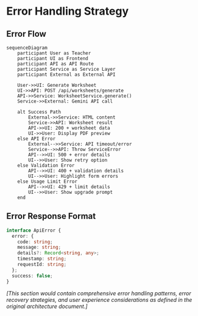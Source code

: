 # Error Handling Strategy

## Error Flow

```mermaid
sequenceDiagram
    participant User as Teacher
    participant UI as Frontend
    participant API as API Route
    participant Service as Service Layer
    participant External as External API

    User->>UI: Generate Worksheet
    UI->>API: POST /api/worksheets/generate
    API->>Service: WorksheetService.generate()
    Service->>External: Gemini API call
    
    alt Success Path
        External->>Service: HTML content
        Service->>API: Worksheet result
        API->>UI: 200 + worksheet data
        UI->>User: Display PDF preview
    else API Error
        External-->>Service: API timeout/error
        Service-->>API: Throw ServiceError
        API-->>UI: 500 + error details
        UI-->>User: Show retry option
    else Validation Error
        API-->>UI: 400 + validation details
        UI-->>User: Highlight form errors
    else Usage Limit Error
        API-->>UI: 429 + limit details
        UI-->>User: Show upgrade prompt
    end
```

## Error Response Format

```typescript
interface ApiError {
  error: {
    code: string;
    message: string;
    details?: Record<string, any>;
    timestamp: string;
    requestId: string;
  };
  success: false;
}
```

*[This section would contain comprehensive error handling patterns, error recovery strategies, and user experience considerations as defined in the original architecture document.]*